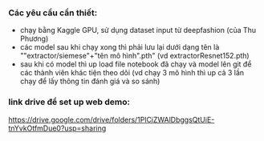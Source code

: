 ### Các yêu cầu cần thiết:
- chạy bằng Kaggle GPU, sử dụng dataset input từ deepfashion (của Thu Phương)
- các model sau khi chạy xong thì phải lưu lại dưới dạng tên là ""extractor/siemese"+"tên mô hình".pth" (vd extractorResnet152.pth)
- sau khi có model thì up load file notebook đã chạy và model lên git để các thành viên khác tiện theo dõi (vd chạy 3 mô hình thì up cả 3 lần chạy để lấy thông tin đánh giá và so sánh)
  
### link drive để set up web demo:
  https://drive.google.com/drive/folders/1PlCiZWAlDbggsQtUiE-tnYvkOtfmDue0?usp=sharing
